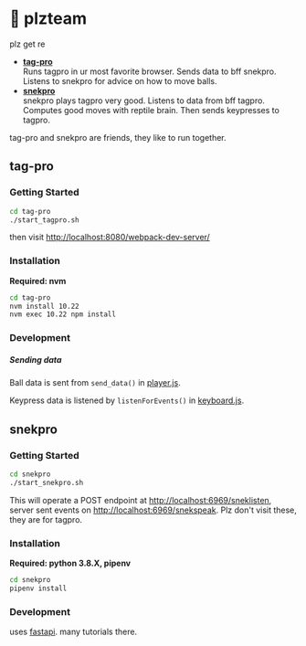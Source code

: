 # :pray: plzteam

plz get re

* [**tag-pro**](tag-pro)  
Runs tagpro in ur most favorite browser. Sends data to bff snekpro. Listens to snekpro for advice on how to move balls.
* [**snekpro**](snekpro)  
snekpro plays tagpro very good. Listens to data from bff tagpro. Computes good moves with reptile brain. Then sends keypresses to tagpro.

tag-pro and snekpro are friends, they like to run together.

## tag-pro

### Getting Started

```bash
cd tag-pro
./start_tagpro.sh
```

then visit [http://localhost:8080/webpack-dev-server/](http://localhost:8080/webpack-dev-server/)

### Installation

**Required: nvm**

```bash
cd tag-pro
nvm install 10.22
nvm exec 10.22 npm install
```

### Development

##### Sending data

Ball data is sent from `send_data()` in [player.js](tag-pro/lib/player.js).

Keypress data is listened by `listenForEvents()` in [keyboard.js](tag-pro/lib/keyboard.js).

## snekpro

### Getting Started

```bash
cd snekpro
./start_snekpro.sh
```

This will operate a POST endpoint at [http://localhost:6969/sneklisten](http://localhost:6969/sneklisten), server sent events on [http://localhost:6969/snekspeak](http://localhost:6969/snekspeak). Plz don't visit these, they are for tagpro.

### Installation

**Required: python 3.8.X, pipenv**

```bash
cd snekpro
pipenv install
```

### Development

uses [fastapi](https://fastapi.tiangolo.com/). many tutorials there.


